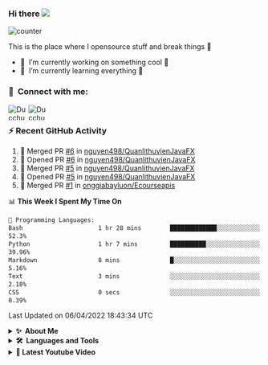 ### Hi there <img src="https://media.giphy.com/media/hvRJCLFzcasrR4ia7z/giphy.gif" width="25px">

![counter](https://enw1qku56qiqbo4.m.pipedream.net)

This is the place where I opensource stuff and break things 🐧

- 🐧 &nbsp;I’m currently working on something cool 🐧
- 🐧 &nbsp;I’m currently learning everything 🐧



### 🔗 &nbsp;Connect with me:

[<img align="left" alt="Ducchuy | YouTube" height="30" width="40" src="https://raw.githubusercontent.com/rahuldkjain/github-profile-readme-generator/master/src/images/icons/Social/youtube.svg" />][youtube]
[<img align="left" alt="Ducchuy | facebook" height="30" width="40" src="https://raw.githubusercontent.com/rahuldkjain/github-profile-readme-generator/master/src/images/icons/Social/facebook.svg" />][facebook]

<br />

### :zap: Recent GitHub Activity

  <!--START_SECTION:activity-->
1. 🎉 Merged PR [#6](https://github.com/nguyen498/QuanlithuvienJavaFX/pull/6) in [nguyen498/QuanlithuvienJavaFX](https://github.com/nguyen498/QuanlithuvienJavaFX)
2. 💪 Opened PR [#6](https://github.com/nguyen498/QuanlithuvienJavaFX/pull/6) in [nguyen498/QuanlithuvienJavaFX](https://github.com/nguyen498/QuanlithuvienJavaFX)
3. 🎉 Merged PR [#5](https://github.com/nguyen498/QuanlithuvienJavaFX/pull/5) in [nguyen498/QuanlithuvienJavaFX](https://github.com/nguyen498/QuanlithuvienJavaFX)
4. 💪 Opened PR [#5](https://github.com/nguyen498/QuanlithuvienJavaFX/pull/5) in [nguyen498/QuanlithuvienJavaFX](https://github.com/nguyen498/QuanlithuvienJavaFX)
5. 🎉 Merged PR [#1](https://github.com/onggiabayluon/Ecourseapis/pull/1) in [onggiabayluon/Ecourseapis](https://github.com/onggiabayluon/Ecourseapis)
  <!--END_SECTION:activity-->
 
 <!--START_SECTION:waka-->
📊 **This Week I Spent My Time On** 

```text
💬 Programming Languages: 
Bash                     1 hr 28 mins        █████████████░░░░░░░░░░░░   52.3% 
Python                   1 hr 7 mins         ██████████░░░░░░░░░░░░░░░   39.96% 
Markdown                 8 mins              █░░░░░░░░░░░░░░░░░░░░░░░░   5.16% 
Text                     3 mins              ░░░░░░░░░░░░░░░░░░░░░░░░░   2.18% 
CSS                      0 secs              ░░░░░░░░░░░░░░░░░░░░░░░░░   0.39%

```


 Last Updated on 06/04/2022 18:43:34 UTC
<!--END_SECTION:waka-->



<details>
  <summary><b>✨&nbsp;&nbsp;About&nbsp;Me</b></summary>
  <br/>

  I am a Student. 🐧

  **MY Project**
  
  All of my projects are released as open-source on GitHub, this includes some of my GitHub trending projects:
  - [Comic website](https://github.com/onggiabayluon/comic-node-docker) - My first project using nodejs mongodb docker.
  - [Hotel website](https://github.com/onggiabayluon/quanlikhachsan) - School project using python mysql.
  - [and many more &nbsp; ⏩](https://github.com/onggiabayluon?tab=repositories) 
</details>

<details>
  <summary><b>🛠️&nbsp;&nbsp;Languages&nbsp;and&nbsp;Tools</b></summary>
  <br/>
  <p align="left"><a href="https://nodejs.org" target="_blank"> <img src="https://raw.githubusercontent.com/devicons/devicon/master/icons/nodejs/nodejs-original-wordmark.svg" alt="nodejs" width="40"/> </a>
  <a href="https://www.mongodb.com/" target="_blank"> <img src="https://raw.githubusercontent.com/devicons/devicon/master/icons/mongodb/mongodb-original-wordmark.svg" alt="mongodb" width="40"/> </a>
  <a href="https://expressjs.com" target="_blank"> <img src="https://raw.githubusercontent.com/devicons/devicon/master/icons/express/express-original-wordmark.svg" alt="express" width="40"/> </a>
  <a href="https://www.docker.com/" target="_blank"> <img src="https://raw.githubusercontent.com/devicons/devicon/master/icons/docker/docker-original-wordmark.svg" alt="docker" width="40"/> </a>
  <a href="https://www.python.org" target="_blank"> <img src="https://raw.githubusercontent.com/devicons/devicon/master/icons/python/python-original.svg" alt="python" width="40"/> </a>
  <a href="https://www.mysql.com/" target="_blank"> <img src="https://raw.githubusercontent.com/devicons/devicon/master/icons/mysql/mysql-original-wordmark.svg" alt="mysql" width="40"/> </a></p>
</details>

<details>
  <summary><b>🎥 Latest Youtube Video</b></summary>
  <br />
  
  <!-- BLOG-POST-LIST:START -->
- [[Django] SaleApp Project](https://www.youtube.com/watch?v=LAwosJ25kJs)
- [[Nodejs] Comic Website](https://www.youtube.com/watch?v=heUnNq5_LFI)
- [The Dungeon Beneath - Doom Team - Boss Fight](https://www.youtube.com/watch?v=kMhY_-D8ihM)
- [The Dungeon Beneath - Healer Team - Final Boss Fight](https://www.youtube.com/watch?v=pO45BVKGAe8)
<!-- BLOG-POST-LIST:END -->
  
</details>

[facebook]: https://www.facebook.com/ducchuy123
[youtube]: https://www.youtube.com/channel/UCN-ZLyAreoGPC5rT4vj7aCw
